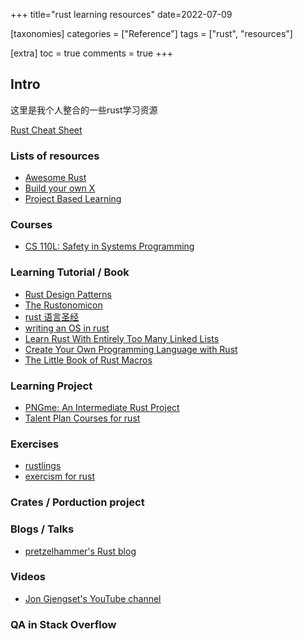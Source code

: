 +++
title="rust learning resources"
date=2022-07-09

[taxonomies]
categories = ["Reference"]
tags = ["rust", "resources"]

[extra]
toc = true
comments = true
+++

## Intro

这里是我个人整合的一些rust学习资源

[Rust Cheat Sheet][rust-cheat-sheet]

### Lists of resources

+ [Awesome Rust][awesome-rust]
+ [Build your own X][build-your-own-X]
+ [Project Based Learning][project-based-learning]

### Courses

+ [CS 110L: Safety in Systems Programming][stanford-cs110l]

### Learning Tutorial / Book

+ [Rust Design Patterns][rust-design-patterns]
+ [The Rustonomicon][rustonomicon]
+ [rust 语言圣经][rust-course]
+ [writing an OS in rust][writing-rust-os]
+ [Learn Rust With Entirely Too Many Linked Lists][too-many-linked-lists]
+ [Create Your Own Programming Language with Rust][createlang]
+ [The Little Book of Rust Macros][rust-little-macros-book]

### Learning Project

+ [PNGme: An Intermediate Rust Project][pngme]
+ [Talent Plan Courses for rust][talent-plan-rust]

### Exercises

+ [rustlings][rustlings]
+ [exercism for rust][exercism-rust]

### Crates / Porduction project

### Blogs / Talks

+ [pretzelhammer's Rust blog][pretzelhammer-rust-blog]

### Videos

+ [Jon Gjengset's YouTube channel](https://www.youtube.com/c/JonGjengset)

### QA in Stack Overflow

[rust-cheat-sheet]: <https://cheats.rs>

[awesome-rust]: <https://github.com/rust-unofficial/awesome-rust>
[build-your-own-X]: <https://github.com/codecrafters-io/build-your-own-x>
[project-based-learning]: <https://github.com/practical-tutorials/project-based-learning#rust>

[stanford-cs110l]: <https://web.stanford.edu/class/cs110l/>
[pngme]: <https://picklenerd.github.io/pngme_book>
[talent-plan-rust]: <https://github.com/pingcap/talent-plan#series-2-rust-programming>

[rustlings]: <https://github.com/rust-lang/rustlings>
[exercism-rust]: <https://exercism.org/tracks/rust/exercises?>

[rust-course]: <https://course.rs/about-book.html>
[rust-little-macros-book]: <https://veykril.github.io/tlborm>
[rustonomicon]: <https://doc.rust-lang.org/nomicon>
[too-many-linked-lists]: <https://rust-unofficial.github.io/too-many-lists>
[rust-design-patterns]: <https://rust-unofficial.github.io/patterns>
[createlang]: <https://createlang.rs>
[writing-rust-os]: <https://os.phil-opp.com>

[pretzelhammer-rust-blog]: <https://github.com/pretzelhammer/rust-blog>
